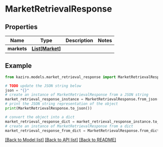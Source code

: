 # MarketRetrievalResponse

## Properties

| Name        | Type                          | Description | Notes |
| ----------- | ----------------------------- | ----------- | ----- |
| **markets** | [**List[Market]**](Market.md) |             |

## Example

```python
from kaziro.models.market_retrieval_response import MarketRetrievalResponse

# TODO update the JSON string below
json = "{}"
# create an instance of MarketRetrievalResponse from a JSON string
market_retrieval_response_instance = MarketRetrievalResponse.from_json(json)
# print the JSON string representation of the object
print(MarketRetrievalResponse.to_json())

# convert the object into a dict
market_retrieval_response_dict = market_retrieval_response_instance.to_dict()
# create an instance of MarketRetrievalResponse from a dict
market_retrieval_response_from_dict = MarketRetrievalResponse.from_dict(market_retrieval_response_dict)
```

[[Back to Model list]](../README.md#documentation-for-models) [[Back to API list]](../README.md#documentation-for-api-endpoints) [[Back to README]](../README.md)
